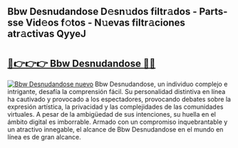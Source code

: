 ## Bbw Desnudandose D𝚎sn𝚞dos filtr𝚊dos - Parts-sse Vid𝚎os f𝚘tos - N𝚞evas filtr𝚊ciones atr𝚊ctivas QyyeJ

# <h2><a href="http://mbc9dqs.tromn.icu/?c=Bbw+Desnudandose">🔗👉👉👉 Bbw Desnudandose 🔗🔗</a></h2>

[![Bbw Desnudandose nuevo](https://i.imgur.com/pEAQMta.gif)](http://mbc9dqs.tromn.icu/?c=Bbw+Desnudandose)
Bbw Desnudandose, un individuo complejo e intrigante, desafía la comprensión fácil. Su personalidad distintiva en línea ha cautivado y provocado a los espectadores, provocando debates sobre la expresión artística, la privacidad y las complejidades de las comunidades virtuales. A pesar de la ambigüedad de sus intenciones, su huella en el ámbito digital es imborrable. Armado con un compromiso inquebrantable y un atractivo innegable, el alcance de Bbw Desnudandose en el mundo en línea es de gran alcance.
